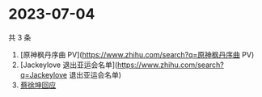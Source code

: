 # 2023-07-04

共 3 条

<!-- BEGIN -->
<!-- 最后更新时间 Tue Jul 04 2023 12:12:04 GMT+0800 (China Standard Time) -->

1. [原神枫丹序曲 PV](https://www.zhihu.com/search?q=原神枫丹序曲 PV)
1. [Jackeylove 退出亚运会名单](https://www.zhihu.com/search?q=Jackeylove
   退出亚运会名单)
1. [蔡徐坤回应](https://www.zhihu.com/search?q=蔡徐坤回应)

<!-- END -->
